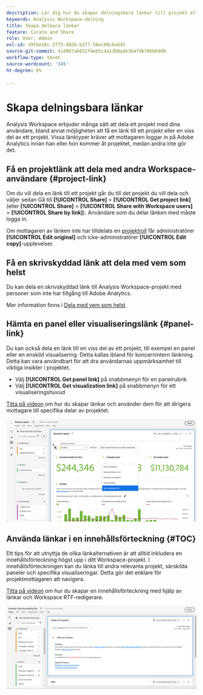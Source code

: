```yaml
---
description: Lär dig hur du skapar delningsbara länkar till projekt eller visualiseringar.
keywords: Analysis Workspace-delning
title: Skapa delbara länkar
feature: Curate and Share
role: User, Admin
exl-id: 39fbe18c-2f75-4026-b277-58ec08c6a645
source-git-commit: 41d067ab852f4eb5c4a1368ade364fdb706bb9d9
workflow-type: tm+mt
source-wordcount: '345'
ht-degree: 0%

---
```


# Skapa delningsbara länkar

Analysis Workspace erbjuder många sätt att dela ett projekt med dina användare, bland annat möjligheten att få en länk till ett projekt eller en viss del av ett projekt. Vissa länktyper kräver att mottagaren loggar in på Adobe Analytics innan han eller hon kommer åt projektet, medan andra inte gör det.

## Få en projektlänk att dela med andra Workspace-användare {#project-link}

Om du vill dela en länk till ett projekt går du till det projekt du vill dela och väljer sedan Gå till **[!UICONTROL Share]** > **[!UICONTROL Get project link]** (eller **[!UICONTROL Share]** > **[!UICONTROL Share with Workspace users]** > **[!UICONTROL Share by link]**). Användare som du delar länken med måste logga in.

Om mottagaren av länken inte har tilldelats en [projektroll](/help/analyze/analysis-workspace/curate-share/share-projects.md) får administratörer **[!UICONTROL Edit original]** och icke-administratörer **[!UICONTROL Edit copy]**-upplevelser.

## Få en skrivskyddad länk att dela med vem som helst

Du kan dela en skrivskyddad länk till Analysis Workspace-projekt med personer som inte har tillgång till Adobe Analytics.

Mer information finns i [Dela med vem som helst](/help/analyze/analysis-workspace/curate-share/share-projects.md#share-a-project-with-anyone-no-login-required).

## Hämta en panel eller visualiseringslänk {#panel-link}

Du kan också dela en länk till en viss del av ett projekt, till exempel en panel eller en enskild visualisering. Detta kallas ibland för koncernintern länkning. Detta kan vara användbart för att dra användarnas uppmärksamhet till viktiga insikter i projektet.

* Välj **[!UICONTROL Get panel link]** på snabbmenyn för en panelrubrik
* Välj **[!UICONTROL Get visualization link]** på snabbmenyn för ett visualiseringshuvud

[Titta på videon](https://experienceleague.adobe.com/docs/analytics-learn/tutorials/analysis-workspace/visualizations/intra-linking-in-analysis-workspace.html?lang=sv-SE) om hur du skapar länkar och använder dem för att dirigera mottagare till specifika delar av projektet.

![Listrutan när du högerklickar på rubriken med länken Hämta visualisering markerad.](assets/get-visualization-link.png)

## Använda länkar i en innehållsförteckning {#TOC}

Ett tips för att utnyttja de olika länkalternativen är att alltid inkludera en innehållsförteckning högst upp i ditt Workspace-projekt. I innehållsförteckningen kan du länka till andra relevanta projekt, särskilda paneler och specifika visualiseringar. Detta gör det enklare för projektmottagaren att navigera.

[Titta på videon](https://experienceleague.adobe.com/docs/analytics-learn/tutorials/analysis-workspace/navigating-workspace-projects/create-a-toc-in-analysis-workspace.html?lang=sv-SE) om hur du skapar en innehållsförteckning med hjälp av länkar och Workspace RTF-redigerare.

![En projektinnehållsförteckning.](assets/toc.png)


<!--
# Create shareable links

Analysis Workspace offers many ways to share a project to your users, including the ability to get a link to a project or a specific part of a project. Some link types require the recipient to log in to Adobe Analytics before accessing the project, while others do not. 

## Get a project link to share with other Workspace users {#project-link} 

To share a link to a project, go to the project you want to share, then select go to [!UICONTROL **Share**] > [!UICONTROL **Share with Workspace users**] > [!UICONTROL **Share by link**]. Users you share the link with are required to log in. 

If the recipient of the link has not been assigned a [project role](https://experienceleague.adobe.com/docs/analytics/analyze/analysis-workspace/curate-share/share-projects.html?lang=sv-SE), admins receive **[!UICONTROL Edit original]** and non-admins receive **[!UICONTROL Edit copy]** experiences.

## Get a read-only link to share with anyone

You can share a read-only link to Analysis Workspace projects with people who don't have access to Adobe Analytics. Users you share the link with are not required to log in. 

For more information, see "Share a project with anyone (no login required)" in the article [Share projects](/help/analyze/analysis-workspace/curate-share/share-projects.md).

## Get panel or visualization link {#panel-link} 

You can also share a link to a specific part of a project, such as a panel or individual visualization. This is sometimes referred to as intra-linking. This can be useful to draw your users' attention to key insights within the project.  

* From any panel header, right-click **[!UICONTROL Get panel link]** 
* From any table or visualization header, right-click **[!UICONTROL Get visualization link]** 

[Watch the video](https://experienceleague.adobe.com/docs/analytics-learn/tutorials/analysis-workspace/visualizations/intra-linking-in-analysis-workspace.html?lang=sv-SE) on how to create links and use them to drive recipients to specific parts of your project. 

![](assets/get-viz-link.png)
-->